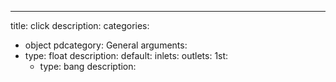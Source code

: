 ---
title: click
description:
categories:
 - object
pdcategory: General
arguments:
- type: float
  description:
  default:
inlets:
outlets:
  1st:
  - type: bang
    description:
